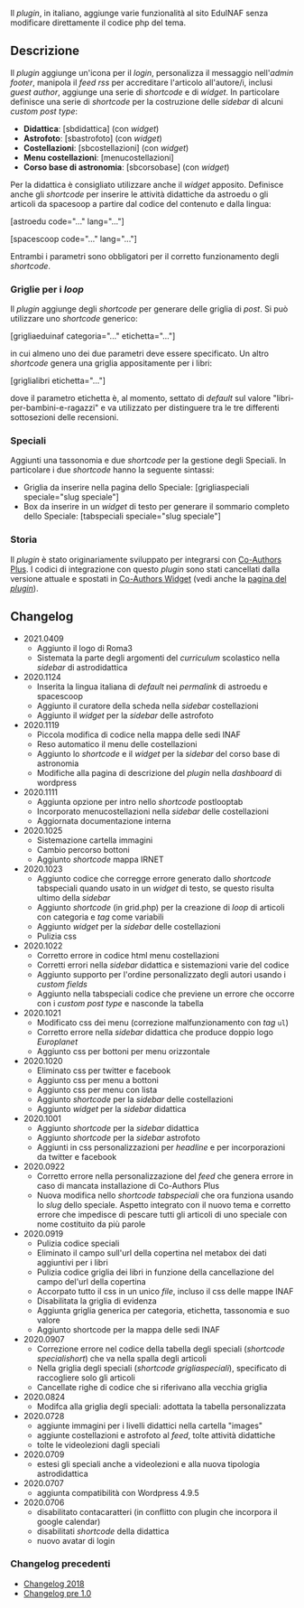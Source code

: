 Il *plugin*, in italiano, aggiunge varie funzionalità al sito EduINAF senza modificare direttamente il codice php del tema.

## Descrizione

Il *plugin* aggiunge un'icona per il *login*, personalizza il messaggio nell'*admin footer*, manipola il *feed rss* per accreditare l'articolo all'autore/i, inclusi *guest author*, aggiunge una serie di *shortcode* e di *widget*.
In particolare definisce una serie di *shortcode* per la costruzione delle *sidebar* di alcuni *custom post type*:

* **Didattica**: [sbdidattica] (con *widget*)
* **Astrofoto**: [sbastrofoto] (con *widget*)
* **Costellazioni**: [sbcostellazioni] (con *widget*)
* **Menu costellazioni**: [menucostellazioni]
* **Corso base di astronomia**: [sbcorsobase] (con *widget*)

Per la didattica è consigliato utilizzare anche il *widget* apposito.
Definisce anche gli *shortcode* per inserire le attività didattiche da astroedu o gli articoli da spacesoop a partire dal codice del contenuto e dalla lingua:

[astroedu code="..." lang="..."]

[spacescoop code="..." lang="..."]

Entrambi i parametri sono obbligatori per il corretto funzionamento degli *shortcode*.

### Griglie per i *loop*

Il *plugin* aggiunge degli *shortcode* per generare delle griglia di *post*. Si può utilizzare uno *shortcode* generico:

[grigliaeduinaf categoria="..." etichetta="..."]

in cui almeno uno dei due parametri deve essere specificato.
Un altro *shortcode* genera una griglia appositamente per i libri:

[griglialibri etichetta="..."]

dove il parametro etichetta è, al momento, settato di *default* sul valore "libri-per-bambini-e-ragazzi" e va utilizzato per distinguere tra le tre differenti sottosezioni delle recensioni.

### Speciali

Aggiunti una tassonomia e due *shortcode* per la gestione degli Speciali. In particolare i due *shortcode* hanno la seguente sintassi:

* Griglia da inserire nella pagina dello Speciale: [grigliaspeciali speciale="slug speciale"]
* Box da inserire in un *widget* di testo per generare il sommario completo dello Speciale: [tabspeciali speciale="slug speciale"]

### Storia

Il *plugin* è stato originariamente sviluppato per integrarsi con [Co-Authors Plus](https://wordpress.org/plugins/co-authors-plus/). I codici di integrazione con questo *plugin* sono stati cancellati dalla versione attuale e spostati in [Co-Authors Widget](https://wordpress.org/plugins/widget-for-co-authors/) (vedi anche la [pagina del *plugin*](https://ulaulaman.github.io/widget-for-co-authors/)).

## Changelog
* 2021.0409
  * Aggiunto il logo di Roma3
  * Sistemata la parte degli argomenti del *curriculum* scolastico nella *sidebar* di astrodidattica
* 2020.1124
  * Inserita la lingua italiana di *default* nei *permalink* di astroedu e spacescoop
  * Aggiunto il curatore della scheda nella *sidebar* costellazioni
  * Aggiunto il *widget* per la *sidebar* delle astrofoto
* 2020.1119
  * Piccola modifica di codice nella mappa delle sedi INAF
  * Reso automatico il menu delle costellazioni
  * Aggiunto lo *shortcode* e il *widget* per la *sidebar* del corso base di astronomia
  * Modifiche alla pagina di descrizione del *plugin* nella *dashboard* di wordpress
* 2020.1111
  * Aggiunta opzione per intro nello *shortcode* postlooptab
  * Incorporato menucostellazioni nella *sidebar* delle costellazioni
  * Aggiornata documentazione interna
* 2020.1025
  * Sistemazione cartella immagini
  * Cambio percorso bottoni
  * Aggiunto *shortcode* mappa IRNET
* 2020.1023
  * Aggiunto codice che corregge errore generato dallo *shortcode* tabspeciali quando usato in un *widget* di testo, se questo risulta ultimo della *sidebar*
  * Aggiunto *shortcode* (in grid.php) per la creazione di *loop* di articoli con categoria e *tag* come variabili
  * Aggiunto *widget* per la *sidebar* delle costellazioni
  * Pulizia css
* 2020.1022
  * Corretto errore in codice html menu costellazioni
  * Corretti errori nella *sidebar* didattica e sistemazioni varie del codice
  * Aggiunto supporto per l'ordine personalizzato degli autori usando i *custom fields*
  * Aggiunto nella tabspeciali codice che previene un errore che occorre con i *custom post type* e nasconde la tabella
* 2020.1021
  * Modificato css dei menu (correzione malfunzionamento con *tag* <code>ul</code>)
  * Corretto errore nella *sidebar* didattica che produce doppio logo *Europlanet*
  * Aggiunto css per bottoni per menu orizzontale
* 2020.1020
  * Eliminato css per twitter e facebook
  * Aggiunto css per menu a bottoni
  * Aggiunto css per menu con lista
  * Aggiunto *shortcode* per la *sidebar* delle costellazioni
  * Aggiunto *widget* per la *sidebar* didattica
* 2020.1001
  * Aggiunto *shortcode* per la *sidebar* didattica
  * Aggiunto *shortcode* per la *sidebar* astrofoto
  * Aggiunti in css personalizzazioni per *headline* e per incorporazioni da twitter e facebook
* 2020.0922
  * Corretto errore nella personalizzazione del *feed* che genera errore in caso di mancata installazione di Co-Authors Plus
  * Nuova modifica nello *shortcode tabspeciali* che ora funziona usando lo *slug* dello speciale. Aspetto integrato con il nuovo tema e corretto errore che impedisce di pescare tutti gli articoli di uno speciale con nome costituito da più parole
* 2020.0919
  * Pulizia codice speciali
  * Eliminato il campo sull'url della copertina nel metabox dei dati aggiuntivi per i libri
  * Pulizia codice griglia dei libri in funzione della cancellazione del campo del'url della copertina
  * Accorpato tutto il css in un unico *file*, incluso il css delle mappe INAF
  * Disabilitata la griglia di evidenza
  * Aggiunta griglia generica per categoria, etichetta, tassonomia e suo valore
  * Aggiunto shortcode per la mappa delle sedi INAF
* 2020.0907
  * Correzione errore nel codice della tabella degli speciali (*shortcode specialishort*) che va nella spalla degli articoli
  * Nella griglia degli speciali (*shortcode grigliaspeciali*), specificato di raccogliere solo gli articoli
  * Cancellate righe di codice che si riferivano alla vecchia griglia
* 2020.0824
  * Modifca alla griglia degli speciali: adottata la tabella personalizzata
* 2020.0728
  * aggiunte immagini per i livelli didattici nella cartella "images"
  * aggiunte costellazioni e astrofoto al *feed*, tolte attività didattiche
  * tolte le videolezioni dagli speciali
* 2020.0709
  * estesi gli speciali anche a videolezioni e alla nuova tipologia astrodidattica
* 2020.0707
  * aggiunta compatibilità con Wordpress 4.9.5
* 2020.0706
  * disabilitato contacaratteri (in conflitto con plugin che incorpora il google calendar)
  * disabilitati *shortcode* della didattica
  * nuovo avatar di login

### Changelog precedenti

* [Changelog 2018](https://github.com/ulaulaman/eduinaf/blob/master/changelog2018.md)
* [Changelog pre 1.0](https://github.com/ulaulaman/eduinaf/blob/master/changelog01.md)